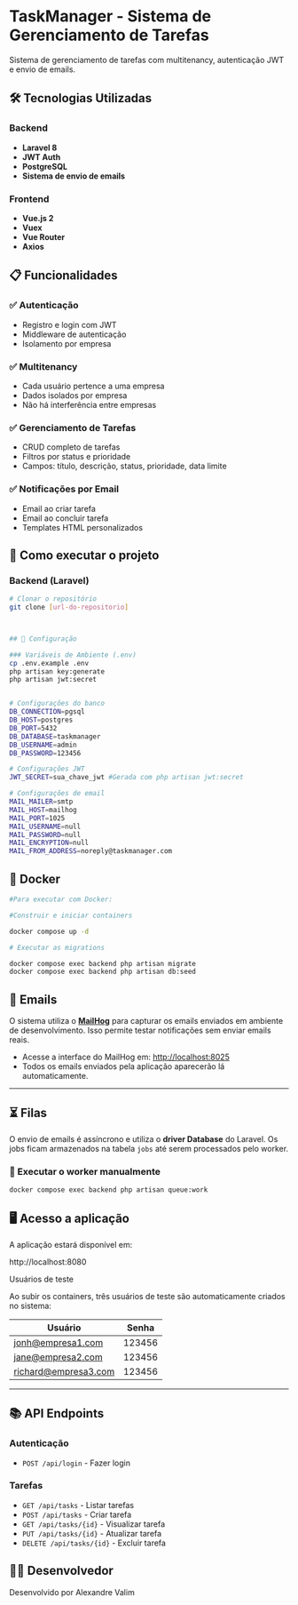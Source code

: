 # TaskManager - Sistema de Gerenciamento de Tarefas

Sistema de gerenciamento de tarefas com multitenancy, autenticação JWT e envio de emails.

## 🛠 Tecnologias Utilizadas

### Backend

- **Laravel 8**
- **JWT Auth**
- **PostgreSQL**
- **Sistema de envio de emails**

### Frontend

- **Vue.js 2**
- **Vuex**
- **Vue Router**
- **Axios**

## 📋 Funcionalidades

### ✅ Autenticação

- Registro e login com JWT
- Middleware de autenticação
- Isolamento por empresa

### ✅ Multitenancy

- Cada usuário pertence a uma empresa
- Dados isolados por empresa
- Não há interferência entre empresas

### ✅ Gerenciamento de Tarefas

- CRUD completo de tarefas
- Filtros por status e prioridade
- Campos: título, descrição, status, prioridade, data limite

### ✅ Notificações por Email

- Email ao criar tarefa
- Email ao concluir tarefa
- Templates HTML personalizados

## 🚀 Como executar o projeto

### Backend (Laravel)

```bash
# Clonar o repositório
git clone [url-do-repositorio]



## 🔧 Configuração

### Variáveis de Ambiente (.env)
cp .env.example .env
php artisan key:generate
php artisan jwt:secret


# Configurações do banco
DB_CONNECTION=pgsql
DB_HOST=postgres
DB_PORT=5432
DB_DATABASE=taskmanager
DB_USERNAME=admin
DB_PASSWORD=123456

# Configurações JWT
JWT_SECRET=sua_chave_jwt #Gerada com php artisan jwt:secret

# Configurações de email
MAIL_MAILER=smtp
MAIL_HOST=mailhog
MAIL_PORT=1025
MAIL_USERNAME=null
MAIL_PASSWORD=null
MAIL_ENCRYPTION=null
MAIL_FROM_ADDRESS=noreply@taskmanager.com

```

## 🐳 Docker

```bash
#Para executar com Docker:

#Construir e iniciar containers

docker compose up -d

# Executar as migrations

docker compose exec backend php artisan migrate
docker compose exec backend php artisan db:seed

```

## 📧 Emails

O sistema utiliza o **[MailHog](https://github.com/mailhog/MailHog)** para capturar os emails enviados em ambiente de desenvolvimento.
Isso permite testar notificações sem enviar emails reais.

- Acesse a interface do MailHog em: [http://localhost:8025](http://localhost:8025)
- Todos os emails enviados pela aplicação aparecerão lá automaticamente.

---

## ⏳ Filas

O envio de emails é assíncrono e utiliza o **driver Database** do Laravel.
Os jobs ficam armazenados na tabela `jobs` até serem processados pelo worker.

### 🔹 Executar o worker manualmente

```bash
docker compose exec backend php artisan queue:work

```

## 🖥️ Acesso a aplicação

A aplicação estará disponível em:

http://localhost:8080

Usuários de teste

Ao subir os containers, três usuários de teste são automaticamente criados no sistema:

| Usuário                                             | Senha  |
| --------------------------------------------------- | ------ |
| [jonh@empresa1.com](mailto:jonh@empresa1.com)       | 123456 |
| [jane@empresa2.com](mailto:jane@empresa2.com)       | 123456 |
| [richard@empresa3.com](mailto:richard@empresa3.com) | 123456 |

---

## 📚 API Endpoints

### Autenticação

- `POST /api/login` - Fazer login

### Tarefas

- `GET /api/tasks` - Listar tarefas
- `POST /api/tasks` - Criar tarefa
- `GET /api/tasks/{id}` - Visualizar tarefa
- `PUT /api/tasks/{id}` - Atualizar tarefa
- `DELETE /api/tasks/{id}` - Excluir tarefa

## 👨‍💻 Desenvolvedor

Desenvolvido por Alexandre Valim

```

```
